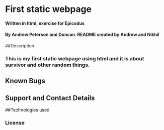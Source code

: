 # First static webpage
#### Written in html, exercise for Epicodus

#### By Andrew Peterson and Duncan. README created by Andrew and Nikhil 

##Description
### This is my first static webpage using html and it is about survivor and other random things.

## Known Bugs

## Support and Contact Details

##Technologies used

### License
